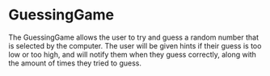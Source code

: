 # GuessingGame

The GuessingGame allows the user to try and guess a random number that is selected by the computer. The user will be given hints if their guess is too low or too high,
and will notify them when they guess correctly, along with the amount of times they tried to guess.
